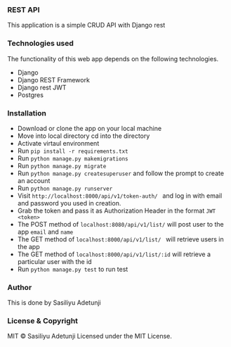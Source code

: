### REST API

This application is a simple CRUD API with Django rest


### Technologies used
The functionality of this web app depends on the following technologies.

- Django
- Django REST Framework
- Django rest JWT
- Postgres


### Installation
- Download or clone the app on your local machine
- Move into local directory cd into the directory
- Activate virtaul environment
- Run `pip install -r requirements.txt`
- Run `python manage.py makemigrations`
- Run `python manage.py migrate`
- Run `python manage.py createsuperuser` and follow the prompt to create an account
- Run `python manage.py runserver`
- Visit `http://localhost:8000/api/v1/token-auth/ ` and log in with email and password you used in creation.
- Grab the token and pass it as Authorization Header in the format `JWT <token>`
- The POST method of `localhost:8080/api/v1/list/` will post user to the app `email` and `name` 
- The GET method of `localhost:8000/api/v1/list/ ` will retrieve users in the app
- The GET method of `localhost:8000/api/v1/list/:id` will retrieve a particular user with the id
- Run `python manage.py test` to run test

### Author
This is done by Sasiliyu Adetunji

### License & Copyright
MIT © Sasiliyu Adetunji Licensed under the MIT License.